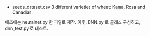 

* seeds_dataset.csv
  3 different varieties of wheat: Kama, Rosa and Canadian.


애초에는 neuralnet.py 한 파일로 제작.
이후, DNN.py 로 클래스 구성하고, dnn_test.py 로 테스트.

